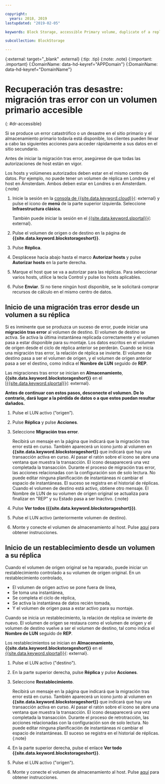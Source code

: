 ```yaml
---

copyright:
  years: 2018, 2019
lastupdated: "2019-02-05"

keywords: Block Storage, accessible Primary volume, duplicate of a replica volume, Disaster Recovery, volume duplication, replication, failover, failback

subcollection: BlockStorage

---
```

{:external: target="_blank" .external}
{:tip: .tip}
{:note: .note}
{:important: .important}
{:DomainName: data-hd-keyref="APPDomain"}
{:DomainName: data-hd-keyref="DomainName"}

# Recuperación tras desastre: migración tras error con un volumen primario accesible
{: #dr-accessible}

Si se produce un error catastrófico o un desastre en el sitio primario y el almacenamiento primario todavía está disponible, los clientes pueden llevar a cabo las siguientes acciones para acceder rápidamente a sus datos en el sitio secundario.

Antes de iniciar la migración tras error, asegúrese de que todas las autorizaciones de host están en vigor.

Los hosts y volúmenes autorizados deben estar en el mismo centro de datos. Por ejemplo, no puede tener un volumen de réplica en Londres y el host en Ámsterdam. Ambos deben estar en Londres o en Ámsterdam.
{:note}

1. Inicie la sesión en la [consola de {{site.data.keyword.cloud}}](https://{DomainName}/catalog){: external} y pulse el icono de **menú** de la parte superior izquierda. Seleccione **Infraestructura clásica**.

   También puede iniciar la sesión en el [{{site.data.keyword.slportal}}](https://control.softlayer.com/){: external}.
2. Pulse el volumen de origen o de destino en la página de **{{site.data.keyword.blockstorageshort}}**.
3. Pulse **Réplica**.
4. Desplácese hacia abajo hasta el marco **Autorizar hosts** y pulse **Autorizar hosts** en la parte derecha.
5. Marque el host que se va a autorizar para las réplicas. Para seleccionar varios hosts, utilice la tecla Control y pulse los hosts aplicables.
6. Pulse **Enviar**. Si no tiene ningún host disponible, se le solicitará comprar recursos de cálculo en el mismo centro de datos.


## Inicio de una migración tras error desde un volumen a su réplica

Si es inminente que se produzca un suceso de error, puede iniciar una **migración tras error** al volumen de destino. El volumen de destino se activa. Se activa la última instantánea replicada correctamente y el volumen pasa a estar disponible para su montaje. Los datos escritos en el volumen de origen desde el ciclo de réplica anterior se perderán. Cuando se inicia una migración tras error, la relación de réplica se invierte. El volumen de destino pasa a ser el volumen de origen, y el volumen de origen anterior pasa a ser el destino, como indica el **Nombre de LUN** seguido de **REP**.

Las migraciones tras error se inician en **Almacenamiento**, **{{site.data.keyword.blockstorageshort}}** en el [[{{site.data.keyword.slportal}}](https://control.softlayer.com/){: external}.

**Antes de continuar con estos pasos, desconecte el volumen. De lo contrario, dará lugar a la pérdida de datos o a que estos puedan resultar dañados.**

1. Pulse el LUN activo (“origen”).
2. Pulse **Réplica** y pulse **Acciones**.
3. Seleccione **Migración tras error**.

   Recibirá un mensaje en la página que indicará que la migración tras error está en curso. También aparecerá un icono junto al volumen en **{{site.data.keyword.blockstorageshort}}** que indicará que hay una transacción activa en curso. Al pasar el ratón sobre el icono se abre una ventana que muestra la transacción. El icono desaparecerá una vez completada la transacción. Durante el proceso de migración tras error, las acciones relacionadas con la configuración son de solo lectura. No puede editar ninguna planificación de instantáneas ni cambiar el espacio de instantáneas. El suceso se registra en el historial de réplicas.<br/> Cuando el volumen de destino está activo, obtiene otro mensaje. El Nombre de LUN de su volumen de origen original se actualiza para finalizar en "REP" y su Estado pasa a ser Inactivo.
   {:note}
4. Pulse **Ver todos ({{site.data.keyword.blockstorageshort}})**.
5. Pulse el LUN activo (anteriormente volumen de destino).
6. Monte y conecte el volumen de almacenamiento al host. Pulse [aquí](/docs/infrastructure/BlockStorage?topic=BlockStorage-orderingthroughConsole) para obtener instrucciones.


## Inicio de un restablecimiento desde un volumen a su réplica

Cuando el volumen de origen original se ha reparado, puede iniciar un restablecimiento controlado a su volumen de origen original. En un restablecimiento controlado,

- El volumen de origen activo se pone fuera de línea,
- Se toma una instantánea,
- Se completa el ciclo de réplica,
- Se activa la instantánea de datos recién tomada,
- Y el volumen de origen pasa a estar activo para su montaje.

Cuando se inicia un restablecimiento, la relación de réplica se invierte de nuevo. El volumen de origen se restaura como el volumen de origen y el volumen de destino vuelve a ser el volumen de destino, tal como indica el **Nombre de LUN** seguido de **REP**.

Los restablecimientos se inician en **Almacenamiento**, **{{site.data.keyword.blockstorageshort}}** en el [{{site.data.keyword.slportal}}](https://control.softlayer.com/){: external}.

1. Pulse el LUN activo ("destino").
2. En la parte superior derecha, pulse **Réplica** y pulse **Acciones**.
3. Seleccione **Restablecimiento**.

   Recibirá un mensaje en la página que indicará que la migración tras error está en curso. También aparecerá un icono junto al volumen en **{{site.data.keyword.blockstorageshort}}** que indicará que hay una transacción activa en curso. Al pasar el ratón sobre el icono se abre una ventana que muestra la transacción. El icono desaparecerá una vez completada la transacción. Durante el proceso de retrotracción, las acciones relacionadas con la configuración son de solo lectura. No puede editar ninguna planificación de instantáneas ni cambiar el espacio de instantáneas. El suceso se registra en el historial de réplicas.
   {:note}
4. En la parte superior derecha, pulse el enlace **Ver todo {{site.data.keyword.blockstorageshort}}**.
5. Pulse el LUN activo ("origen").
6. Monte y conecte el volumen de almacenamiento al host. Pulse [aquí](/docs/infrastructure/BlockStorage?topic=BlockStorage-orderingthroughConsole) para obtener instrucciones.
